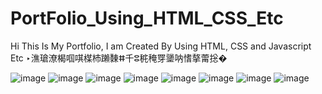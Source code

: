 ﻿# PortFolio_Using_HTML_CSS_Etc
Hi This Is My Portfolio, I am Created By Using HTML, CSS and Javascript Etc
‣潐瑲潦楬啯唭楳杮䠭䵔ⵌ千ⵓ䅊䅖䍓䥒呐愭摮䔭捴�

![image](https://user-images.githubusercontent.com/92292806/153873989-3be0a3d8-b0c1-4369-b44d-8386568531f8.png)
![image](https://user-images.githubusercontent.com/92292806/153874119-24a03199-8a71-420a-8dd7-1b6180bead83.png)
![image](https://user-images.githubusercontent.com/92292806/153874378-e5949c5a-c7a5-447d-9acd-96b4e98fe682.png)
![image](https://user-images.githubusercontent.com/92292806/153874480-f0fc0c78-735b-4cf0-a3e7-7181e2bff9eb.png)
![image](https://user-images.githubusercontent.com/92292806/153874577-553059d0-3ac3-444d-9ee8-3f621cfd9edc.png)
![image](https://user-images.githubusercontent.com/92292806/153874672-5673af3a-bfaf-4522-ab38-3bda6c5789aa.png)
![image](https://user-images.githubusercontent.com/92292806/153874765-8681ae8a-4e6d-4022-8138-8b332307eeb7.png)
![image](https://user-images.githubusercontent.com/92292806/153875276-e31589ae-24ea-4026-b739-f24e3d640b96.png)


